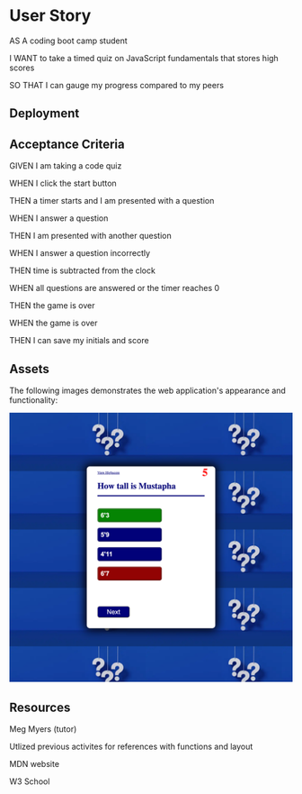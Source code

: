 # User Story 
AS A coding boot camp student

I WANT to take a timed quiz on JavaScript fundamentals that stores high scores

SO THAT I can gauge my progress compared to my peers


## Deployment




## Acceptance Criteria 


GIVEN I am taking a code quiz

WHEN I click the start button

THEN a timer starts and I am presented with a question

WHEN I answer a question

THEN I am presented with another question

WHEN I answer a question incorrectly

THEN time is subtracted from the clock

WHEN all questions are answered or the timer reaches 0

THEN the game is over

WHEN the game is over

THEN I can save my initials and score



## Assets


The following images demonstrates the web application's appearance and functionality:


![screenshot](./Images/WebQuizGame.png)




## Resources

Meg Myers (tutor)

Utlized previous activites for references with functions and layout

MDN website

W3 School

